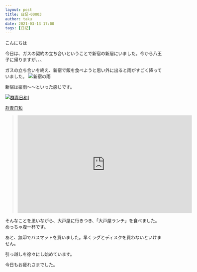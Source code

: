 ```yaml
---
layout: post
title: 日記-00003
author: taku
date: 2021-03-13 17:00
tags: [日記]
---
```


こんにちは

今日は、ガスの契約の立ち合いということで新宿の新居にいました。今から八王子に帰りますが、、、

ガスの立ち合いを終え、新宿で飯を食べようと思い外に出ると雨がすごく降っていました。
![新宿の雨](https://i.imgur.com/n0KJfxB.jpg)

新宿は豪雨～～といった感じです。

[![群青日和](https://img.youtube.com/vi/gD2mhJ3ByGQ/0.jpg)](https://www.youtube.com/watch?v=gD2mhJ3ByGQ)]


[群青日和](https://img.youtube.com/vi/gD2mhJ3ByGQ/0.jpg)
><iframe width="560" height="315" src="https://www.youtube.com/watch?v=gD2mhJ3ByGQ" frameborder="0" allow="accelerometer; autoplay; clipboard-write; encrypted-media; gyroscope; picture-in-picture" allowfullscreen></iframe>
そんなことを思いながら、大戸屋に行きつき、「大戸屋ランチ」を食べました。めっちゃ腹一杯です。

あと、無印でバスマットを買いました。早くラグとディスクを買わないといけません。

引っ越しを徐々にし始めています。

今日もお疲れさまでした。
